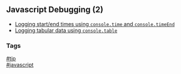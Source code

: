 ## Javascript Debugging (2)

- [Logging start/end times using `console.time` and `console.timeEnd`](logging-start-end-time.md)
- [Logging tabular data using `console.table`](logging-tabular-data.md)

### Tags
[#tip](../../tips.md)  
[#javascript](../javascript.md)